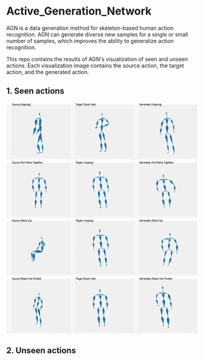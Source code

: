 # Active_Generation_Network
AGN is a data generation method for skeleton-based human action recognition. AGN can generate diverse new samples for a single or small number of samples, which improves the ability to generalize action recognition. 

This repo contains the results of AGN's visualization of seen and unseen actions. Each visualization image contains the source action, the target action, and the generated action.

## 1. Seen actions

<div align="center">
<img src="https://github.com/imustwangxin/Active_Generation_Network/blob/main/SeenActions/26-04output.gif" width="600" height="150"> 
</div>

<div align="center">
<img src="https://github.com/imustwangxin/Active_Generation_Network/blob/main/SeenActions/39-26output.gif" width="600" height="150"> 
</div>

<div align="center">
<img src="https://github.com/imustwangxin/Active_Generation_Network/blob/main/SeenActions/09-26output.gif" width="600" height="150"> 
</div>

<div align="center">
<img src="https://github.com/imustwangxin/Active_Generation_Network/blob/main/SeenActions/25-04output.gif" width="600" height="150"> 
</div>

## 2. Unseen actions
